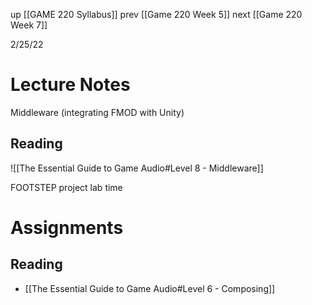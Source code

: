 up [[GAME 220 Syllabus]]
prev [[Game 220 Week 5]]
next [[Game 220 Week 7]]

2/25/22

# Lecture Notes
Middleware (integrating FMOD with Unity)

## Reading 
![[The Essential Guide to Game Audio#Level 8 - Middleware]]

FOOTSTEP project lab time

# Assignments
## Reading
- [[The Essential Guide to Game Audio#Level 6 - Composing]]